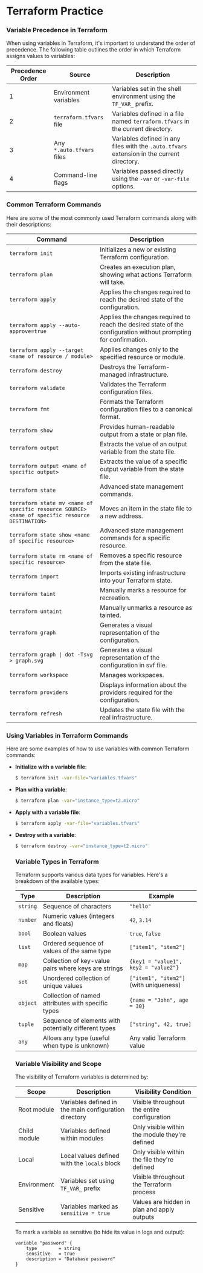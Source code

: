 # Terraform Practice
### Variable Precedence in Terraform

When using variables in Terraform, it's important to understand the order of precedence. The following table outlines the order in which Terraform assigns values to variables:

| Precedence Order | Source                                      | Description                                                                 |
|------------------|---------------------------------------------|-----------------------------------------------------------------------------|
| 1                | Environment variables                       | Variables set in the shell environment using the `TF_VAR_` prefix.          |
| 2                | `terraform.tfvars` file                     | Variables defined in a file named `terraform.tfvars` in the current directory. |
| 3                | Any `*.auto.tfvars` files                   | Variables defined in any files with the `.auto.tfvars` extension in the current directory. |
| 4                | Command-line flags                          | Variables passed directly using the `-var` or `-var-file` options.          |

### Common Terraform Commands

Here are some of the most commonly used Terraform commands along with their descriptions:

| Command                               | Description                                                                 |
|---------------------------------------|-----------------------------------------------------------------------------|
| `terraform init`       | Initializes a new or existing Terraform configuration.                      |
| `terraform plan`       | Creates an execution plan, showing what actions Terraform will take.        |
| `terraform apply`      | Applies the changes required to reach the desired state of the configuration. |
| `terraform apply --auto-approve=true` | Applies the changes required to reach the desired state of the configuration without prompting for confirmation. |
| `terraform apply --target <name of resource / module>` | Applies changes only to the specified resource or module.                  |
| `terraform destroy`    | Destroys the Terraform-managed infrastructure.                              |
| `terraform validate`   | Validates the Terraform configuration files.                                |
| `terraform fmt`        | Formats the Terraform configuration files to a canonical format.            |
| `terraform show`       | Provides human-readable output from a state or plan file.                   |
| `terraform output`     | Extracts the value of an output variable from the state file.               |
| `terraform output <name of specific output>` | Extracts the value of a specific output variable from the state file. |
| `terraform state`      | Advanced state management commands.                                         |
| `terraform state mv <name of specific resource SOURCE> <name of specific resource DESTINATION>`      | Moves an item in the state file to a new address. |
| `terraform state show <name of specific resource>`      | Advanced state management commands for a specific resource. |
| `terraform state rm <name of specific resource>`      | Removes a specific resource from the state file. |
| `terraform import`     | Imports existing infrastructure into your Terraform state.                  |
| `terraform taint`      | Manually marks a resource for recreation.                                   |
| `terraform untaint`    | Manually unmarks a resource as tainted.                                     |
| `terraform graph`      | Generates a visual representation of the configuration.                     |
| `terraform graph \| dot -Tsvg > graph.svg`      | Generates a visual representation of the configuration in svf file.                     |
| `terraform workspace`  | Manages workspaces.                                                         |
| `terraform providers`  | Displays information about the providers required for the configuration.    |
| `terraform refresh`    | Updates the state file with the real infrastructure.                        |


### Using Variables in Terraform Commands

Here are some examples of how to use variables with common Terraform commands:

- **Initialize with a variable file**:
    ```sh
    $ terraform init -var-file="variables.tfvars"
    ```

- **Plan with a variable**:
    ```sh
    $ terraform plan -var="instance_type=t2.micro"
    ```

- **Apply with a variable file**:
    ```sh
    $ terraform apply -var-file="variables.tfvars"
    ```

- **Destroy with a variable**:
    ```sh
    $ terraform destroy -var="instance_type=t2.micro"
    ```

    ### Variable Types in Terraform

    Terraform supports various data types for variables. Here's a breakdown of the available types:

    | Type      | Description                                                   | Example                                     |
    |-----------|---------------------------------------------------------------|---------------------------------------------|
    | `string`  | Sequence of characters                                        | `"hello"`                                   |
    | `number`  | Numeric values (integers and floats)                          | `42`, `3.14`                                |
    | `bool`    | Boolean values                                                | `true`, `false`                             |
    | `list`    | Ordered sequence of values of the same type                   | `["item1", "item2"]`                        |
    | `map`     | Collection of key-value pairs where keys are strings          | `{key1 = "value1", key2 = "value2"}`        |
    | `set`     | Unordered collection of unique values                         | `["item1", "item2"]` (with uniqueness)      |
    | `object`  | Collection of named attributes with specific types            | `{name = "John", age = 30}`                 |
    | `tuple`   | Sequence of elements with potentially different types         | `["string", 42, true]`                      |
    | `any`     | Allows any type (useful when type is unknown)                 | Any valid Terraform value                   |

    ### Variable Visibility and Scope

    The visibility of Terraform variables is determined by:

    | Scope       | Description                                            | Visibility Condition                           |
    |-------------|--------------------------------------------------------|-----------------------------------------------|
    | Root module | Variables defined in the main configuration directory  | Visible throughout the entire configuration    |
    | Child module | Variables defined within modules                       | Only visible within the module they're defined |
    | Local       | Local values defined with the `locals` block           | Only visible within the file they're defined   |
    | Environment | Variables set using `TF_VAR_` prefix                   | Visible throughout the Terraform process       |
    | Sensitive   | Variables marked as `sensitive = true`                 | Values are hidden in plan and apply outputs    |

    To mark a variable as sensitive (to hide its value in logs and output):

    ```hcl
    variable "password" {
        type        = string
        sensitive   = true
        description = "Database password"
    }
    ```

    